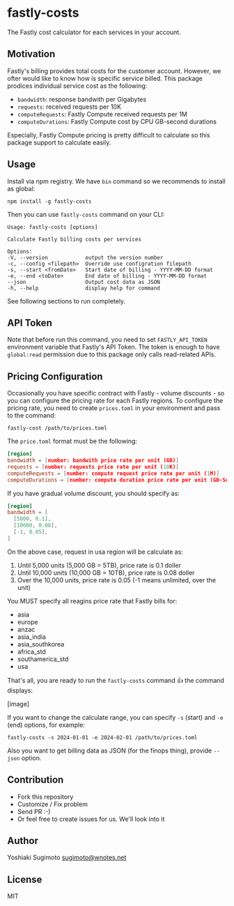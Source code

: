 # fastly-costs

The Fastly cost calculator for each services in your account.

## Motivation

Fastly's billing provides total costs for the customer account. However, we ofter would like to know how is specific service billed.
This package prodices individual service cost as the following:

- `bandwidth`: response bandwith per Gigabytes
- `requests`: received requests per 10K
- `computeRequests`: Fastly Compute received requests per 1M
- `computeDurations`: Fastly Compute cost by CPU GB-second durations

Especially, Fastly Compute pricing is pretty difficult to calculate so this package support to calculate easily.

## Usage

Install via npm registry. We have `bin` command so we recommends to install as global:

```shell
npm install -g fastly-costs
```

Then you can use `fastly-costs` command on your CLI:

```shell
Usage: fastly-costs [options]

Calculate Fastly billing costs per services

Options:
-V, --version            output the version number
-c, --config <filepath>  Override use configration filepath
-s, --start <fromDate>   Start date of billing - YYYY-MM-DD format
-e, --end <toDate>       End date of billing - YYYY-MM-DD format
--json                   Output cost data as JSON
-h, --help               display help for command
```

See following sections to run completely.

## API Token

Note that before run this command, you need to set `FASTLY_API_TOKEN` environment variable that Fastly's API Token.
The token is enough to have `global:read` permission due to this package only calls read-related APIs.

## Pricing Configuration

Occasionally you have specific contract with Fastly - volume discounts - so you can configure the pricing rate for each Fastly regions.
To configure the pricing rate, you need to create `prices.toml` in your environment and pass to the command:

```shell
fastly-cost /path/to/prices.toml
```

The `price.toml` format must be the following:

```toml
[region]
bandwidth = [number: bandwith price rate per unit (GB)]
requests = [number: requests price rate per unit (10K)]
computeRequests = [number: compute request price rate per unit (1M)]
computeDurations = [number: compute duration price rate per unit (GB-Sec)]
```

If you have gradual volume discount, you should specify as:

```toml
[region]
bandwidth = [
  [5000, 0.1],
  [10000, 0.08],
  [-1, 0.05],
]
```

On the above case, request in usa region will be calculate as:

1. Until 5,000 units (5,000 GB = 5TB), price rate is 0.1 doller
2. Until 10,000 units (10,000 GB = 10TB), price rate is 0.08 doller
3. Over the 10,000 units, price rate is 0.05 (-1 means unlimited, over the unit)

You MUST specify all reagins price rate that Fastly bills for:

- asia
- europe
- anzac
- asia_india
- asia_southkorea
- africa_std
- southamerica_std
- usa

That's all, you are ready to run the `fastly-costs` command :+1: the command displays:

[image]

If you want to change the calculate range, you can specify `-s` (start) and `-e` (end) options, for example:

```
fastly-costs -s 2024-01-01 -e 2024-02-01 /path/to/prices.toml
```

Also you want to get billing data as JSON (for the finops thing), provide `--json` option.

## Contribution

- Fork this repository
- Customize / Fix problem
- Send PR :-)
- Or feel free to create issues for us. We'll look into it

## Author

Yoshiaki Sugimoto <sugimoto@wnotes.net>

## License

MIT
